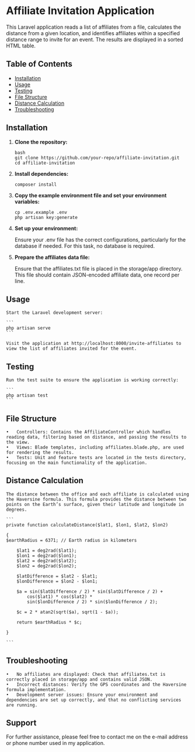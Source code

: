 # Affiliate Invitation Application

This Laravel application reads a list of affiliates from a file, calculates the distance from a given location, and identifies affiliates within a specified distance range to invite for an event. The results are displayed in a sorted HTML table.

## Table of Contents

-   [Installation](#installation)
-   [Usage](#usage)
-   [Testing](#testing)
-   [File Structure](#file-structure)
-   [Distance Calculation](#distance-calculation)
-   [Troubleshooting](#troubleshooting)

## Installation

1. **Clone the repository:**

    ```
    bash
    git clone https://github.com/your-repo/affiliate-invitation.git
    cd affiliate-invitation

    ```

2. **Install dependencies:**

    ```
    composer install

    ```

3. **Copy the example environment file and set your environment variables:**

    ```
    cp .env.example .env
    php artisan key:generate

    ```

4. **Set up your environment:**

    Ensure your .env file has the correct configurations, particularly for the database if needed. For this task, no database is required.

5. **Prepare the affiliates data file:**

    Ensure that the affiliates.txt file is placed in the storage/app directory. This file should contain JSON-encoded affiliate data, one record per line.

## Usage

    Start the Laravel development server:

    ```
    php artisan serve
    ```

    Visit the application at http://localhost:8000/invite-affiliates to view the list of affiliates invited for the event.

## Testing

    Run the test suite to ensure the application is working correctly:

    ```
    php artisan test
    ```

## File Structure

    •   Controllers: Contains the AffiliateController which handles reading data, filtering based on distance, and passing the results to the view.
    •	Views: Blade templates, including affiliates.blade.php, are used for rendering the results.
    •	Tests: Unit and feature tests are located in the tests directory, focusing on the main functionality of the application.

## Distance Calculation

    The distance between the office and each affiliate is calculated using the Haversine formula. This formula provides the distance between two points on the Earth’s surface, given their latitude and longitude in degrees.

    ```
    private function calculateDistance($lat1, $lon1, $lat2, $lon2)

    {
    $earthRadius = 6371; // Earth radius in kilometers

        $lat1 = deg2rad($lat1);
        $lon1 = deg2rad($lon1);
        $lat2 = deg2rad($lat2);
        $lon2 = deg2rad($lon2);

        $latDifference = $lat2 - $lat1;
        $lonDifference = $lon2 - $lon1;

        $a = sin($latDifference / 2) * sin($latDifference / 2) +
            cos($lat1) * cos($lat2) *
            sin($lonDifference / 2) * sin($lonDifference / 2);

        $c = 2 * atan2(sqrt($a), sqrt(1 - $a));

        return $earthRadius * $c;

    }

    ```

## Troubleshooting

    •	No affiliates are displayed: Check that affiliates.txt is correctly placed in storage/app and contains valid JSON.
    •	Incorrect distances: Verify the GPS coordinates and the Haversine formula implementation.
    •	Development server issues: Ensure your environment and dependencies are set up correctly, and that no conflicting services are running.

## Support

For further assistance, please feel free to contact me on the e-mail address or phone number used in my application.

```

```
